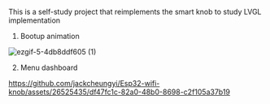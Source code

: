 This is a self-study project that reimplements the smart knob to study LVGL implementation 


1. Bootup animation
   
![ezgif-5-4db8ddf605 (1)](https://github.com/jackcheungyi/Esp32-wifi-knob/assets/26525435/d5d19164-65d6-4374-ae50-a0919d1e2d0c)

2. Menu dashboard
   

https://github.com/jackcheungyi/Esp32-wifi-knob/assets/26525435/df47fc1c-82a0-48b0-8698-c2f105a37b19

